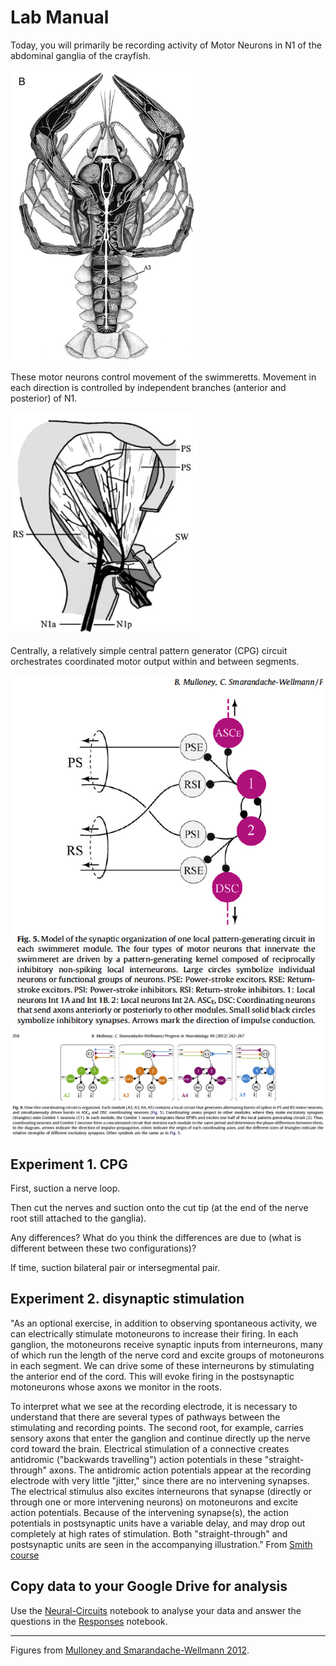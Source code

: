 # Lab Manual

Today, you will primarily be recording activity of Motor Neurons in N1 of the abdominal ganglia of the crayfish. 

<img src='https://github.com/neurologic/Neurophysiology-Lab/blob/main/images/Crayfish-Nervous-System_Mulloney-2012.png?raw=True' width="300" alt='crayfish nerve cord' align="center"/>

These motor neurons control movement of the swimmeretts. Movement in each direction is controlled by independent branches (anterior and posterior) of N1. 

 <img src='https://github.com/neurologic/Neurophysiology-Lab/blob/main/images/Swimmeret-Innervation-Cartoon_Mulloney-2012.png?raw=True' width="300" alt='swimmeret innervation' align="center"/>

Centrally, a relatively simple central pattern generator (CPG) circuit orchestrates coordinated motor output within and between segments.

 <img src='https://github.com/neurologic/Neurophysiology-Lab/blob/main/images/Swimmeret-CPG-Circuit_Mulloney-2012.png?raw=True' width="500" alt='swimmeret cpg' align="center"/>

 <img src='https://github.com/neurologic/Neurophysiology-Lab/blob/main/images/Swimmeret-CPG-Circuit-Intersegmental_Mulloney-2012.png?raw=True' width="800" alt='swimmeret cpg intersegmental' align="center"/>

## Experiment 1. CPG

First, suction a nerve loop.

Then cut the nerves and suction onto the cut tip (at the end of the nerve root still attached to the ganglia).

Any differences? What do you think the differences are due to (what is different between these two configurations)?

If time, suction bilateral pair or intersegmental pair. 

## Experiment 2. disynaptic stimulation

"As an optional exercise, in addition to observing spontaneous activity, we can electrically stimulate motoneurons to increase their firing. In each ganglion, the motoneurons receive synaptic inputs from interneurons, many of which run the length of the nerve cord and excite groups of motoneurons in each segment. We can drive some of these interneurons by stimulating the anterior end of the cord. This will evoke firing in the postsynaptic motoneurons whose axons we monitor in the roots.

To interpret what we see at the recording electrode, it is necessary to understand that there are several types of pathways between the stimulating and recording points. The second root, for example, carries sensory axons that enter the ganglion and continue directly up the nerve cord toward the brain. Electrical stimulation of a connective creates antidromic ("backwards travelling") action potentials in these "straight-through" axons. The antidromic action potentials appear at the recording electrode with very little "jitter," since there are no intervening synapses. The electrical stimulus also excites interneurons that synapse (directly or through one or more intervening neurons) on motoneurons and excite action potentials. Because of the intervening synapse(s), the action potentials in postsynaptic units have a variable delay, and may drop out completely at high rates of stimulation. Both "straight-through" and postsynaptic units are seen in the accompanying illustration." From <a href="https://www.science.smith.edu/departments/neurosci/courses/bio330/labs/L7cns.html">Smith course</a>

## Copy data to your Google Drive for analysis
Use the [Neural-Circuits](../week-7/Neural-Circuits.ipynb) notebook to analyse your data and answer the questions in the [Responses](../week-7/Neural-Circuits_Responses.ipynb) notebook.


<hr>

Figures from <a href="https://doi.org/10.1016/j.pneurobio.2012.01.002">Mulloney and Smarandache-Wellmann 2012</a>.

